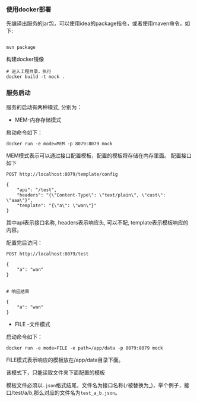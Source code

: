 ### 使用docker部署

先编译出服务的jar包，可以使用idea的package指令，或者使用maven命令，如下:

```shell

mvn package

```

构建docker镜像
```shell
# 进入工程目录，执行
docker build -t mock .
```

### 服务启动

服务的启动有两种模式, 分别为：

- MEM-内存存储模式

启动命令如下：
```shell
docker run -e mode=MEM -p 8079:8079 mock
```

MEM模式表示可以通过接口配置模板，配置的模板将存储在内存里面。
配置接口如下

```shell
POST http://localhost:8079/template/config

{
    "api": "/test",
    "headers": "{\"Content-Type\": \"text/plain\", \"cust\": \"aaa\"}", 
    "template": "{\"a\": \"wan\"}"
}
```
其中api表示接口名称, headers表示响应头, 可以不配, template表示模板响应的内容。

配置完后访问：
```shell
POST http://localhost:8079/test

{
    "a": "wan"
}


# 响应结果

{
    "a": "wan"
}
```

- FILE -文件模式

启动命令如下：

```shell
docker run -e mode=FILE -e path=/app/data -p 8079:8079 mock
```

FILE模式表示响应的模板放在/app/data目录下面。

该模式下，只能读取文件夹下面配置的模板

模板文件必须以`.json`格式结尾，文件名为接口名称(`/`被替换为_)，举个例子，接口/test/a/b,那么对应的文件名为`test_a_b.json`。